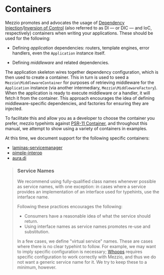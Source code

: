 # Containers

Mezzio promotes and advocates the usage of
[Dependency Injection](http://www.martinfowler.com/articles/injection.html)/[Inversion of Control](https://en.wikipedia.org/wiki/Inversion_of_control)
(also referred to as DI — or DIC — and IoC, respectively)
containers when writing your applications. These should be used for the
following:

- Defining *application* dependencies: routers, template engines, error
  handlers, even the `Application` instance itself.

- Defining *middleware* and related dependencies.

The application skeleton wires together dependency configuration, which is then
used to create a container. This in turn is used to seed a
`Mezzio\MiddlewareContainer` for purposes of retrieving middleware for
the `Application` instance (via another intermediary,
`Mezzio\MiddlewareFactory`). When the application is ready to execute
middleware or a handler, it will fetch it from the container. This approach
encourages the idea of defining middleware-specific dependencies, and factories
for ensuring they are injected.

To facilitate this and allow you as a developer to choose the container you
prefer, mezzio typehints against [PSR-11 Container](https://www.php-fig.org/psr/psr-11/),
and throughout this manual, we attempt to show using a variety of containers in
examples.

At this time, we document support for the following specific containers:

- [laminas-servicemanager](laminas-servicemanager.md)
- [pimple-interop](pimple.md)
- [aura.di](aura-di.md)

> ### Service Names
>
> We recommend using fully-qualified class names whenever possible as service
> names, with one exception: in cases where a service provides an implementation
> of an interface used for typehints, use the interface name.
>
> Following these practices encourages the following:
>
> - Consumers have a reasonable idea of what the service should return.
> - Using interface names as service names promotes re-use and substitution.
>
> In a few cases, we define "virtual service" names. These are cases where there is no
> clear typehint to follow. For example, we may want to imply specific
> configuration is necessary; [Whoops](http://filp.github.io/whoops/) requires
> specific configuration to work correctly with Mezzio, and thus we do not
> want a generic service name for it. We try to keep these to a minimum, however.
